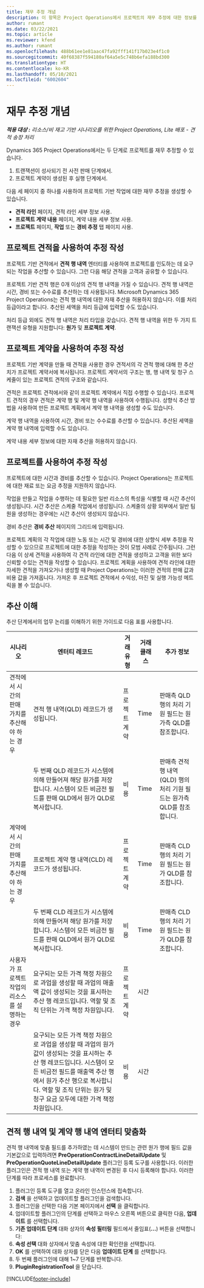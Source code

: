 ```yaml
---
title: 재무 추정 개념
description: 이 항목은 Project Operations에서 프로젝트의 재무 추정에 대한 정보를 제공합니다.
author: rumant
ms.date: 03/22/2021
ms.topic: article
ms.reviewer: kfend
ms.author: rumant
ms.openlocfilehash: 488b61ee1e81aac47fa92fff141f17b023e4f1c0
ms.sourcegitcommit: 40f68387f594180af64a5e5c748b6efa188bd300
ms.translationtype: HT
ms.contentlocale: ko-KR
ms.lasthandoff: 05/10/2021
ms.locfileid: "6002604"
---
```

# <a name="financial-estimation-concepts"></a>재무 추정 개념

_**적용 대상 :** 리소스/비 재고 기반 시나리오를 위한 Project Operations, Lite 배포 - 견적 송장 처리_

Dynamics 365 Project Operations에서는 두 단계로 프로젝트를 재무 추정할 수 있습니다. 
1. 트랜잭션이 성사되기 전 사전 판매 단계에서. 
2. 프로젝트 계약이 생성된 후 실행 단계에서. 

다음 세 페이지 중 하나를 사용하여 프로젝트 기반 작업에 대한 재무 추정을 생성할 수 있습니다.
- **견적 라인** 페이지, 견적 라인 세부 정보 사용.  
- **프로젝트 계약 내용** 페이지, 계약 내용 세부 정보 사용. 
- **프로젝트** 페이지, **작업** 또는 **경비 추정** 탭 페이지 사용.

## <a name="use-a-project-quote-to-create-an-estimate"></a>프로젝트 견적을 사용하여 추정 작성
프로젝트 기반 견적에서 **견적 행 내역** 엔터티를 사용하여 프로젝트를 인도하는 데 요구되는 작업을 추산할 수 있습니다. 그런 다음 해당 견적을 고객과 공유할 수 있습니다.

프로젝트 기반 견적 행은 0개 이상의 견적 행 내역을 가질 수 있습니다. 견적 행 내역은 시간, 경비 또는 수수료를 추산하는 데 사용됩니다. Microsoft Dynamics 365 Project Operations는 견적 행 내역에 대한 자재 추산을 허용하지 않습니다. 이를 처리 등급이라고 합니다. 추산된 세액을 처리 등급에 입력할 수도 있습니다.

처리 등급 외에도 견적 행 내역은 처리 타입을 갖습니다. 견적 행 내역을 위한 두 가지 트랜잭션 유형을 지원합니다: **원가** 및 **프로젝트 계약**.

## <a name="use-a-project-contract-to-create-an-estimate"></a>프로젝트 계약을 사용하여 추정 작성

프로젝트 기반 계약을 만들 때 견적을 사용한 경우 견적서의 각 견적 행에 대해 한 추산치가 프로젝트 계약서에 복사됩니다. 프로젝트 계약서의 구조는 행, 행 내역 및 청구 스케줄이 있는 프로젝트 견적의 구조와 같습니다.

견적은 프로젝트 견적에서와 같이 프로젝트 계약에서 직접 수행할 수 있습니다. 프로젝트 견적의 경우 견적은 계약 행 및 계약 행 내역을 사용하여 수행됩니다. 상향식 추산 방법을 사용하여 만든 프로젝트 계획에서 계약 행 내역을 생성할 수도 있습니다.

계약 행 내역을 사용하여 시간, 경비 또는 수수료를 추산할 수 있습니다. 추산된 세액을 계약 행 내역에 입력할 수도 있습니다.

계약 내용 세부 정보에 대한 자재 추산을 허용하지 않습니다.

## <a name="use-a-project-to-create-an-estimate"></a>프로젝트를 사용하여 추정 작성 

프로젝트에 대한 시간과 경비를 추산할 수 있습니다. Project Operations는 프로젝트에 대한 재료 또는 요금 추정을 지원하지 않습니다.

작업을 만들고 작업을 수행하는 데 필요한 일반 리소스의 특성을 식별할 때 시간 추산이 생성됩니다. 시간 추산은 스케줄 작업에서 생성됩니다. 스케줄의 상황 외부에서 일반 팀원을 생성하는 경우에는 시간 추산이 생성되지 않습니다.

경비 추산은 **경비 추산** 페이지의 그리드에 입력됩니다.

프로젝트 계획의 각 작업에 대한 노동 또는 시간 및 경비에 대한 상향식 세부 추정을 작성할 수 있으므로 프로젝트에 대한 추정을 작성하는 것이 모범 사례로 간주됩니다. 그런 다음 이 상세 견적을 사용하여 각 견적 라인에 대한 견적을 생성하고 고객을 위한 보다 신뢰할 수있는 견적을 작성할 수 있습니다. 프로젝트 계획을 사용하여 견적 라인에 대한 자세한 견적을 가져오거나 생성할 때 Project Operations는 이러한 견적의 판매 값과 비용 값을 가져옵니다. 가져온 후 프로젝트 견적에서 수익성, 마진 및 실행 가능성 메트릭을 볼 수 있습니다.

## <a name="understanding-estimates"></a>추산 이해

추산 단계에서의 업무 논리를 이해하기 위한 가이드로 다음 표를 사용합니다.

| 시나리오                                                                                                                                                                                                                                                                                                                                          | 엔터티 레코드                                                                                                                                                                                                       | 거래 유형 | 거래 클래스 | 추가 정보                                                            |
|---------------------------------------------------------------------------------------------------------------------------------------------------------------------------------------------------------------------------------------------------------------------------------------------------------------------------------------------------|---------------------------------------------------------------------------------------------------------------------------------------------------------------------------------------------------------------------|------------------|-------------|-----------------------------------------------------------------------------------|
| 견적에서 시간의 판매 가치를 추산해야 하는 경우                                                                                                                                                                                                                                                                                    | 견적 행 내역(QLD) 레코드가 생성됩니다.                                                                                                                                                                               | 프로젝트 계약 | Time        | 판매측 QLD 행의 처리 기원 필드는 원가측 QLD를 참조합니다. |
|                                                                                                                                                                                                                                                                                     | 두 번째 QLD 레코드가 시스템에 의해 만들어져 해당 원가를 저장합니다. 시스템이 모든 비금전 필드를 판매 QLD에서 원가 QLD로 복사합니다.                                                                                                                                                                               | 비용 | Time        | 판매측 견적 행 내역(QLD) 행의 처리 기원 필드는 원가측 QLD를 참조합니다. |
| 계약에서 시간의 판매 가치를 추산해야 하는 경우                                                                                                                                                                                                                                                                                 | 프로젝트 계약 행 내역(CLD) 레코드가 생성됩니다.                                                                                                                                                                    | 프로젝트 계약 | Time        | 판매측 CLD 행의 처리 기원 필드는 원가 QLD를 참조합니다.      |
|                                                                                                                                                                                                                                                                                  | 두 번째 CLD 레코드가 시스템에 의해 만들어져 해당 원가를 저장합니다. 시스템이 모든 비금전 필드를 판매 QLD에서 원가 QLD로 복사합니다.                                                                                                                                                                    | 비용 | Time        | 판매측 CLD 행의 처리 기원 필드는 원가 QLD를 참조합니다.      |
| 사용자가 프로젝트 작업의 리소스를 설명하는 경우                                                                                                                                                                                                                                                                                            | 요구되는 모든 가격 책정 차원으로 과업을 생성할 때 과업의 매출액 값이 생성되는 것을 표시하는 추산 행 레코드입니다. 역할 및 조직 단위는 가격 책정 차원입니다. | 프로젝트 계약 | 시간        |                                                                                   |
|     | 요구되는 모든 가격 책정 차원으로 과업을 생성할 때 과업의 원가 값이 생성되는 것을 표시하는 추산 행 레코드입니다. 시스템이 모든 비금전 필드를 매출액 추산 행에서 원가 추산 행으로 복사합니다. 역할 및 조직 단위는 원가 및 청구 요금 모두에 대한 가격 책정 차원입니다.                                                                                                                                                                                                                | 비용             | 시간           |                                                                                   |



## <a name="customize-the-quote-line-detail-and-contract-line-detail-entities"></a>견적 행 내역 및 계약 행 내역 엔터티 맞춤화

견적 행 내역에 맞춤 필드를 추가하였는 데 시스템이 만드는 관련 원가 행에 필드 값을 기본값으로 입력하려면 **PreOperationContractLineDetailUpdate** 및 **PreOperationQuoteLineDetailUpdate** 플러그인 등록 도구를 사용합니다. 이러한 플러그인은 견적 행 내역 또는 계약 행 내역이 변경된 후 다시 등록해야 합니다. 이러한 단계를 따라 프로세스를 완료합니다.

1. 플러그인 등록 도구를 열고 온라인 인스턴스에 접속합니다.
2. **검색** 을 선택하고 업데이트할 플러그인을 검색합니다.
3. 플러그인을 선택한 다음 기본 페이지에서 **선택** 을 클릭합니다.
4. 업데이트할 플러그인의 단계를 선택하고 마우스 오른쪽 버튼으로 클릭한 다음, **업데이트** 를 선택합니다.
5. **기존 업데이트 단계** 대화 상자의 **속성 필터링** 필드에서 줄임표(**...**) 버튼을 선택합니다:
6. **속성 선택** 대화 상자에서 맞춤 속성에 대한 확인란을 선택합니다.
7. **OK** 를 선택하여 대화 상자를 닫은 다음 **업데이트 단계** 를 선택합니다.
8. 두 번째 플러그인에 대해 1~7 단계를 반복합니다.
9. **PluginRegistrationTool** 을 닫습니다.


[!INCLUDE[footer-include](../includes/footer-banner.md)]
